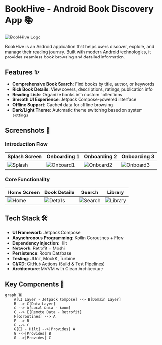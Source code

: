 # BookHive - Android Book Discovery App 📚

![BookHive Logo](https://via.placeholder.com/200x200?text=BookHive+Logo) <!-- Replace with actual logo -->

BookHive is an Android application that helps users discover, explore, and manage their reading journey. Built with modern Android technologies, it provides seamless book browsing and detailed information.

## Features ✨
- **Comprehensive Book Search**: Find books by title, author, or keywords
- **Rich Book Details**: View covers, descriptions, ratings, publication info
- **Reading Lists**: Organize books into custom collections
- **Smooth UI Experience**: Jetpack Compose-powered interface
- **Offline Support**: Cached data for offline browsing
- **Dark/Light Theme**: Automatic theme switching based on system settings

## Screenshots 📸

### Introduction Flow
| Splash Screen | Onboarding 1 | Onboarding 2 | Onboarding 3 |
|---------------|--------------|--------------|--------------|
| ![Splash](https://via.placeholder.com/300x600?text=Splash+Screen) | ![Onboard1](https://via.placeholder.com/300x600?text=Welcome) | ![Onboard2](https://via.placeholder.com/300x600?text=Discover) | ![Onboard3](https://via.placeholder.com/300x600?text=Start+Reading) |

### Core Functionality
| Home Screen | Book Details | Search | Library |
|-------------|--------------|--------|---------|
| ![Home](https://via.placeholder.com/300x600?text=Book+Feed) | ![Details](https://via.placeholder.com/300x600?text=Book+Details) | ![Search](https://via.placeholder.com/300x600?text=Search+Results) | ![Library](https://via.placeholder.com/300x600?text=My+Library) |

## Tech Stack 🛠️
- **UI Framework**: Jetpack Compose
- **Asynchronous Programming**: Kotlin Coroutines + Flow
- **Dependency Injection**: Hilt
- **Network**: Retrofit + Moshi
- **Persistence**: Room Database
- **Testing**: JUnit, MockK, Turbine
- **CI/CD**: GitHub Actions (Build & Test Pipelines)
- **Architecture**: MVVM with Clean Architecture

## Key Components 🧩
```mermaid
graph TD
    A[UI Layer - Jetpack Compose] --> B[Domain Layer]
    B --> C[Data Layer]
    C --> D[Local Data - Room]
    C --> E[Remote Data - Retrofit]
    F[Coroutines] --> A
    F --> B
    F --> C
    G[DI - Hilt] -->|Provides| A
    G -->|Provides| B
    G -->|Provides| C

